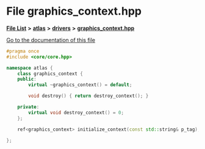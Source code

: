 

# File graphics\_context.hpp

[**File List**](files.md) **>** [**atlas**](dir_1e6ffef027cfcf7ded3287660b505c9f.md) **>** [**drivers**](dir_1605561db8076fbb4262fa758aa3edc0.md) **>** [**graphics\_context.hpp**](graphics__context_8hpp.md)

[Go to the documentation of this file](graphics__context_8hpp.md)


```C++
#pragma once
#include <core/core.hpp>

namespace atlas {
    class graphics_context {
    public:
        virtual ~graphics_context() = default;

        void destroy() { return destroy_context(); }

    private:
        virtual void destroy_context() = 0;
    };

    ref<graphics_context> initialize_context(const std::string& p_tag);

};
```



